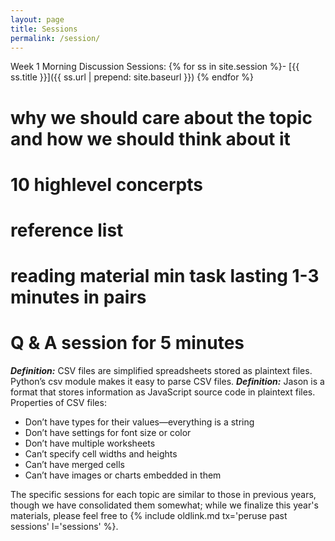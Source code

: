 ```yaml
---
layout: page
title: Sessions
permalink: /session/
---
```

Week 1 Morning Discussion Sessions:
{% for ss in site.session %}- [{{ ss.title }}]({{ ss.url | prepend: site.baseurl }})
{% endfor %}

# why we should care about the topic and how we should think about it
# 10 highlevel concerpts
# reference list
# reading material min task lasting 1-3 minutes in pairs
# Q & A session for 5 minutes
***Definition:*** CSV files are simplified spreadsheets stored as plaintext files. Python’s csv module makes it easy to parse CSV files.
***Definition:*** Jason is a format that stores information as JavaScript source code in plaintext files.
Properties of CSV files:
*	Don’t have types for their values—everything is a string
*	Don’t have settings for font size or color
*	Don’t have multiple worksheets
*	Can’t specify cell widths and heights
*	Can’t have merged cells
*	Can’t have images or charts embedded in them





The specific sessions for each topic are similar to those in previous years, though we have consolidated them somewhat; while we finalize this year's materials, please feel free to {% include oldlink.md tx='peruse past sessions' l='sessions' %}.